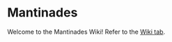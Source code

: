 # Mantinades

Welcome to the Mantinades Wiki! Refer to the [Wiki tab](https://github.com/tsouchlarakis/mantinades/wiki).
